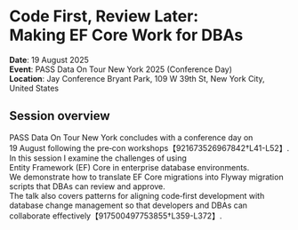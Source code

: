 # Code First, Review Later: Making EF Core Work for DBAs

**Date**: 19 August 2025  
**Event**: PASS Data On Tour New York 2025 (Conference Day)  
**Location**: Jay Conference Bryant Park, 109 W 39th St, New York City, United States  

## Session overview

PASS Data On Tour New York concludes with a conference day on 19 August following the pre‑con workshops【921673526967842†L41-L52】.  
In this session I examine the challenges of using Entity Framework (EF) Core in enterprise database environments.  
We demonstrate how to translate EF Core migrations into Flyway migration scripts that DBAs can review and approve.  
The talk also covers patterns for aligning code‑first development with database change management so that developers and DBAs can collaborate effectively【917500497753855†L359-L372】.
